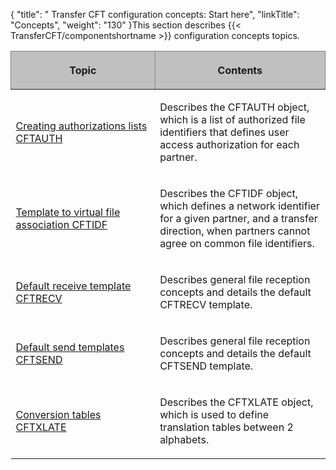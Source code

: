 {
    "title": " Transfer CFT configuration concepts: Start here",
    "linkTitle": "Concepts",
    "weight": "130"
}This section describes {{< TransferCFT/componentshortname  >}} configuration concepts topics.

<table>
         
         
         
   
   <thead>
      <tr>
<th class="BodyE-Column1-Body1" data-bgcolor="#C0C0C0" style="width: 45.851%; padding-right: 10px; padding-left: 10px; background-color: #c0c0c0; border-left-color: #808080; border-left-style: Inset; border-top-color: #808080; border-top-style: Inset; border-right-color: #808080; border-right-style: Inset; border-bottom-color: #808080; border-bottom-style: Inset; border-left-width: 1px; border-top-width: 1px; border-right-width: 1px; border-bottom-width: 1px" width="45.851%"><p>Topic</p>         </th>
<th class="BodyD-Column1-Body1" data-bgcolor="#C0C0C0" style="width: 54.149%; padding-right: 10px; padding-left: 10px; background-color: #c0c0c0; border-left-color: #808080; border-left-style: Inset; border-top-color: #808080; border-top-style: Inset; border-right-color: #808080; border-right-style: Inset; border-bottom-color: #808080; border-bottom-style: Inset; border-left-width: 1px; border-top-width: 1px; border-right-width: 1px; border-bottom-width: 1px" width="54.149%"><p>Contents</p>         </th>
      </tr>
   </thead>
   <tbody>
      <tr>
         <td><p><a href="authorization_list_concepts">Creating authorizations
lists CFTAUTH</a></p>         </td>
         <td><p>Describes the CFTAUTH object, which is a list of authorized
file identifiers that defines user access authorization for each partner.</p>         </td>
      </tr>
      <tr>
         <td><p><a href="network_file_identifier_concepts">Template
to virtual file association CFTIDF</a></p>         </td>
         <td><p>Describes the CFTIDF
object, which defines a network identifier for a given partner, and a
transfer direction, when partners cannot agree on common file identifiers.</p>         </td>
      </tr>
      <tr>
         <td><p><a href="default_receive_template_concepts">Default
receive template CFTRECV</a></p>         </td>
         <td><p>Describes general file reception concepts and details the
default CFTRECV template.</p>         </td>
      </tr>
      <tr>
         <td><p><a href="default_send_template_concepts">Default send
templates CFTSEND</a></p>         </td>
         <td><p>Describes general file reception concepts and details the
default CFTSEND template.</p>         </td>
      </tr>
      <tr>
         <td><p><a href="translation_table_concepts">Conversion tables
CFTXLATE</a></p>         </td>
         <td><p>Describes the CFTXLATE object, which is used to define
translation tables between 2 alphabets.</p>         </td>
      </tr>
   </tbody>
</table>
